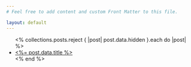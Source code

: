 ```yaml
---
# Feel free to add content and custom Front Matter to this file.

layout: default
---
```

<ul>
  <% collections.posts.reject { |post| post.data.hidden }.each do |post| %>
    <li>
      <a href="<%= post.relative_url %>"><%= post.data.title %></a>
    </li>
  <% end %>
</ul>
